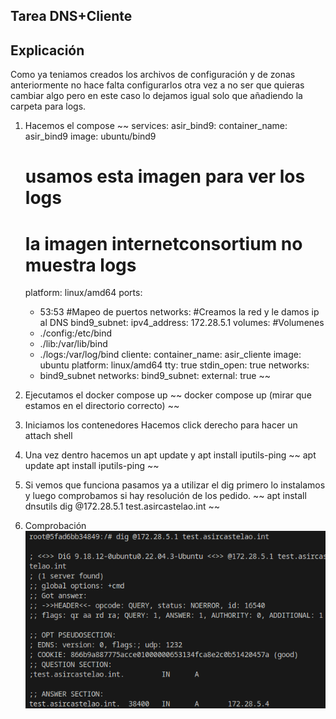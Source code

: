 ## Tarea DNS+Cliente

## Explicación
Como ya teniamos creados los archivos de configuración y de zonas anteriormente no hace falta configurarlos otra vez a no ser que quieras cambiar algo pero en este caso lo dejamos igual solo que añadiendo la carpeta para logs.

1. Hacemos el compose
~~
services:
  asir_bind9:
    container_name: asir_bind9
    image: ubuntu/bind9
    # usamos esta imagen para ver los logs
    # la imagen internetconsortium no muestra logs
    platform: linux/amd64
    ports:
      - 53:53
      #Mapeo de puertos
    networks:
    #Creamos la red y le damos ip al DNS
      bind9_subnet:
        ipv4_address: 172.28.5.1
    volumes:
    #Volumenes
      - ./config:/etc/bind
      - ./lib:/var/lib/bind
      - ./logs:/var/log/bind
  cliente:
    container_name: asir_cliente
    image: ubuntu
    platform: linux/amd64
    tty: true
    stdin_open: true
    networks:
      - bind9_subnet
networks:
  bind9_subnet:
    external: true
~~

2. Ejecutamos el docker compose up
~~
docker compose up (mirar que estamos en el directorio correcto)
~~
3. Iniciamos los contenedores
Hacemos click derecho para hacer un attach shell

4. Una vez dentro hacemos un apt update y apt install iputils-ping 
~~
apt update
apt install iputils-ping
~~
5. Si vemos que funciona pasamos ya a utilizar el dig primero lo instalamos y luego comprobamos si hay resolución de los pedido.
~~
apt install dnsutils
dig @172.28.5.1 test.asircastelao.int
~~
6. Comprobación
![imagen](../Comprobaci%C3%B3n.png)